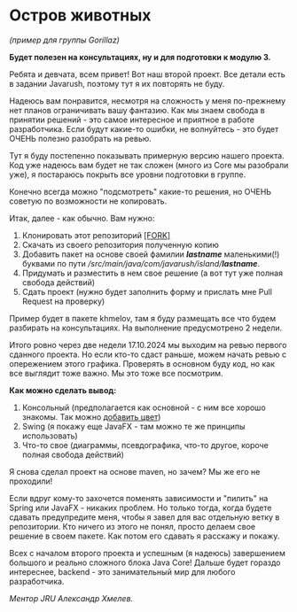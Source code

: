<h1>Остров животных</h1>

_(пример для группы Gorillaz)_

__Будет полезен на консультациях, ну и для подготовки к модулю 3.__

Ребята и девчата, всем привет! Вот наш второй проект.
Все детали есть в задании Javarush, поэтому тут я их повторять не буду.

Надеюсь вам понравится, несмотря на сложность у меня по-прежнему нет планов ограничивать вашу фантазию.
Как мы знаем свобода в принятии решений - это самое интересное и приятное в работе разработчика.
Если будут какие-то ошибки, не волнуйтесь - это будет ОЧЕНЬ полезно разобрать на ревью.

Тут я буду постепенно показывать примерную версию нашего проекта.
Код уже надеюсь вам будет не так сложен (много из Core мы разобрали уже), 
я постараюсь покрыть все уровни подготовки в группе. 

Конечно всегда можно "подсмотреть" какие-то решения, 
но ОЧЕНЬ советую по возможности не копировать.

Итак, далее - как обычно. Вам нужно:
1. Клонировать этот репозиторий <a href="https://github.com/demologin/IslandGorillaz/fork">[FORK]</a>
2. Скачать из своего репозитория полученную копию
3. Добавить пакет на основе своей фамилии ***lastname*** маленькими(!) буквами по пути */src/main/java/com/javarush/island/**lastname***.
4. Придумать и разместить в нем свое решение (а вот тут уже полная свобода действий)
5. Сдать проект (нужно будет заполнить форму и прислать мне Pull Request на проверку)

Пример будет в пакете khmelov, там я буду размещать все что будем разбирать на консультациях.
На выполнение предусмотрено 2 недели.

Итого ровно через две недели 17.10.2024 мы выходим на ревью первого сданного проекта. 
Но если кто-то сдаст раньше, можем начать ревью с опережением этого графика.
Проверять в основном буду код, но как все выглядит тоже важно. Мы это тоже все посмотрим.

**Как можно сделать вывод:**

1. Консольный (предполагается как основной - с ним все хорошо знакомы. Так можно
   <a href="https://www.google.com/search?q=ascii+color+java&oq=ascii+color+java">добавить цвет</a>)
2. Swing (я покажу еще JavaFX - там можно те же принципы использовать)
3. Что-то свое (диаграммы, псевдографика, что-то другое, короче полная свобода действий)

Я снова сделал проект на основе maven, но зачем? Мы же его не проходили!

Если вдруг кому-то захочется поменять зависимости и "пилить" на Spring или JavaFX - никаких проблем.
Но только тогда, когда будете сдавать предупредите меня, чтобы я завел для вас отдельную ветку в репозитории.
Кто ничего из этого не понял, просто делаем свое решение в своем пакете. Как потом его сдавать я расскажу и покажу.

Всех с началом второго проекта и успешным (я надеюсь) завершением большого и реально сложного блока Java Core!
Дальше будет гораздо интереснее, backend - это занимательный мир для любого разработчика. 

_Ментор JRU Александр Хмелев._
